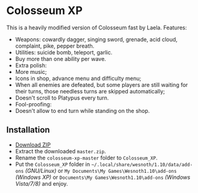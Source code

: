 Colosseum XP
============

  This is a heavily modified version of Colosseum fast by Laela. Features:

  * Weapons: cowardly dagger, singing sword, grenade, acid cloud, complaint,
    pike, pepper breath.
  * Utilities: suicide bomb, teleport, garlic.
  * Buy more than one ability per wave.
  * Extra polish:
   * More music;
   * Icons in shop, advance menu and difficulty menu;
   * When all enemies are defeated, but some players are still waiting for
     their turns, those needless turns are skipped automatically;
   * Doesn't scroll to Platypus every turn.
  * Fool-proofing:
   * Doesn't allow to end turn while standing on the shop.

Installation
------------

  * [Download ZIP](https://github.com/lamefun/colosseum-xp/archive/master.zip)
  * Extract the downloaded `master.zip`.
  * Rename the `colosseum-xp-master` folder to `Colosseum_XP`.
  * Put the `Colosseum_XP` folder in `~/.local/share/wesnoth/1.10/data/add-ons`
    *(GNU/Linux)* or `My Documents\My Games\Wesnoth1.10\add-ons` *(Windows XP)*
    or `Documents\My Games\Wesnoth1.10\add-ons` *(Windows Vista/7/8)* and enjoy.
